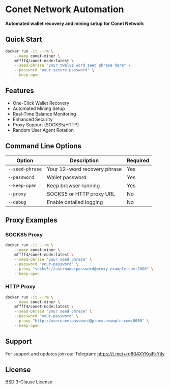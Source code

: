 # Conet Network Automation

**Automated wallet recovery and mining setup for Conet Network**

## Quick Start

```bash
docker run -it --rm \
    --name conet-miner \
    mffff4/conet-node:latest \
    --seed-phrase "your twelve word seed phrase here" \
    --password "your-secure-password" \
    --keep-open
```

## Features

- One-Click Wallet Recovery
- Automated Mining Setup
- Real-Time Balance Monitoring
- Enhanced Security
- Proxy Support (SOCKS5/HTTP)
- Random User Agent Rotation

## Command Line Options

| Option | Description | Required |
|--------|-------------|----------|
| `--seed-phrase` | Your 12-word recovery phrase | Yes |
| `--password` | Wallet password | Yes |
| `--keep-open` | Keep browser running | Yes |
| `--proxy` | SOCKS5 or HTTP proxy URL | No |
| `--debug` | Enable detailed logging | No |

## Proxy Examples

### SOCKS5 Proxy
```bash
docker run -it --rm \
    --name conet-miner \
    mffff4/conet-node:latest \
    --seed-phrase "your seed phrase" \
    --password "your-password" \
    --proxy "socks5://username:password@proxy.example.com:1080" \
    --keep-open
```

### HTTP Proxy
```bash
docker run -it --rm \
    --name conet-miner \
    mffff4/conet-node:latest \
    --seed-phrase "your seed phrase" \
    --password "your-password" \
    --proxy "http://username:password@proxy.example.com:8080" \
    --keep-open
```

## Support

For support and updates join our Telegram: https://t.me/+rq804XYKgjFkYjIy

## License

BSD 3-Clause License